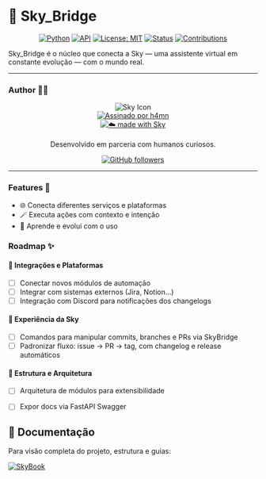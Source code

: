 # 🌉 Sky_Bridge

<div align="center">
  
[![Python](https://img.shields.io/badge/python-3.11-blue?logo=python)](https://www.python.org/)
[![API](https://img.shields.io/badge/api-SkyBridge-blueviolet?logo=fastapi)]()
[![License: MIT](https://img.shields.io/badge/License-MIT-yellow.svg)](LICENSE)
[![Status](https://img.shields.io/badge/status-evolving-brightgreen)]()
[![Contributions](https://img.shields.io/badge/contributions-welcome-orange)]()

</div>
  
Sky_Bridge é o núcleo que conecta a Sky — uma assistente virtual em constante evolução — com o mundo real.

---

### Author 👨‍💻

<div align="center">
  
![Sky Icon](https://em-content.zobj.net/thumbs/120/microsoft/319/bridge-at-night_1f309.png)
<br />
[![Assinado por h4mn](https://img.shields.io/badge/feito%20por-h4mn-black?style=flat-square&logo=github)](https://github.com/h4mn)
<br />
[![☁️ made with Sky](https://img.shields.io/badge/%E2%98%81%EF%B8%8F%20made%20with-Sky-87CEEB?style=flat-square&logo=cloud&logoColor=white)]()
<br /><br />
Desenvolvido em parceria com humanos curiosos.

[![GitHub followers](https://img.shields.io/github/followers/h4mn?style=social)](https://github.com/h4mn)

</div>

---

### Features 🚀

- 🌐 Conecta diferentes serviços e plataformas
- 🪄 Executa ações com contexto e intenção
- 🧬 Aprende e evolui com o uso

### Roadmap ✨

#### 🔌 Integrações e Plataformas
- [ ] Conectar novos módulos de automação
- [ ] Integrar com sistemas externos (Jira, Notion...)
- [ ] Integração com Discord para notificações dos changelogs

#### 🧠 Experiência da Sky
- [ ] Comandos para manipular commits, branches e PRs via SkyBridge
- [ ] Padronizar fluxo: issue → PR → tag, com changelog e release automáticos

#### 🧱 Estrutura e Arquitetura
- [ ] Arquitetura de módulos para extensibilidade
- [ ] Expor docs via FastAPI Swagger


## 📖 Documentação

Para visão completa do projeto, estrutura e guias:

[![SkyBook](https://img.shields.io/badge/docs-SkyBook-blueviolet?style=for-the-badge&logo=bookstack)](./docs/index.md)
